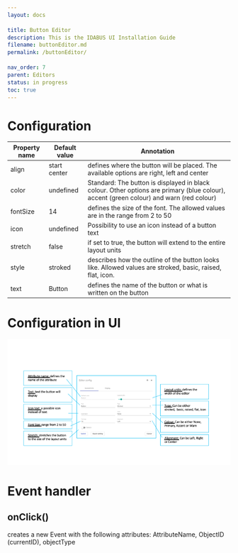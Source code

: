 ```yaml
---
layout: docs

title: Button Editor
description: This is the IDABUS UI Installation Guide
filename: buttonEditor.md
permalink: /buttonEditor/

nav_order: 7
parent: Editors
status: in progress
toc: true
---
```


# Configuration

|Property name| Default value | Annotation |
|--|--|--|
|align|start center|defines where the button will be placed. The available options are right, left and center|
|color|undefined|Standard: The button is displayed in black colour. Other options are primary (blue colour), accent (green colour) and warn (red colour)|
|fontSize|14|defines the size of the font. The allowed values are in the range from 2 to 50|
|icon|undefined|Possibility to use an icon instead of a button text|
|stretch|false|if set to true, the button will extend to the entire layout units|
|style|stroked|describes how the outline of the button looks like. Allowed values are stroked, basic, raised, flat, icon.|
|text|Button|defines the name of the button or what is written on the button|


# Configuration in UI

![UIButton.png](/img/UIButton-b7f0a407-ae60-40a8-a688-526e85542da9.png)

# Event handler

## onClick()
creates a new Event with the following attributes: AttributeName, ObjectID (currentID), objectType



